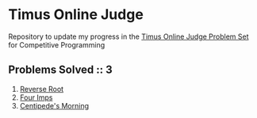 # Timus Online Judge
Repository to update my progress in the [Timus Online Judge Problem Set](https://acm.timus.ru/problemset.aspx?space=1&page=all&skipac=False&sort=difficulty) for Competitive Programming

## Problems Solved :: 3
1. [Reverse Root](https://acm.timus.ru/problem.aspx?space=1&num=1001)
1. [Four Imps](https://acm.timus.ru/problem.aspx?space=1&num=1924) 
1. [Centipede's Morning](https://acm.timus.ru/problem.aspx?space=1&num=1876)
